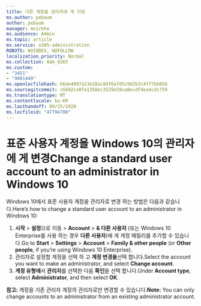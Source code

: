 ```yaml
---
title: 다른 계정을 관리자에 게 지정
ms.author: pebaum
author: pebaum
manager: mnirkhe
ms.audience: Admin
ms.topic: article
ms.service: o365-administration
ROBOTS: NOINDEX, NOFOLLOW
localization_priority: Normal
ms.collection: Adm_O365
ms.custom:
- "3451"
- "9001449"
ms.openlocfilehash: b6de4097a23e18ac84f6afd5c9d2b3c4ff7bb856
ms.sourcegitcommit: c6692ce0fa1358ec3529e59ca0ecdfdea4cdc759
ms.translationtype: MT
ms.contentlocale: ko-KR
ms.lasthandoff: 09/15/2020
ms.locfileid: "47794700"
---
```

# <a name="change-a-standard-user-account-to-an-administrator-in-windows-10"></a><span data-ttu-id="b7276-102">표준 사용자 계정을 Windows 10의 관리자에 게 변경</span><span class="sxs-lookup"><span data-stu-id="b7276-102">Change a standard user account to an administrator in Windows 10</span></span>

<span data-ttu-id="b7276-103">Windows 10에서 표준 사용자 계정을 관리자로 변경 하는 방법은 다음과 같습니다.</span><span class="sxs-lookup"><span data-stu-id="b7276-103">Here’s how to change a standard user account to an administrator in Windows 10:</span></span>

1. <span data-ttu-id="b7276-104">**시작**  >  **설정**으로 이동  >  **Account**  >  **& 다른 사용자** (또는 Windows 10 Enterprise를 사용 하는 경우 **다른 사용자**)에 게 계정 패밀리를 추가할 수 있습니다.</span><span class="sxs-lookup"><span data-stu-id="b7276-104">Go to **Start** > **Settings** > **Account** > **Family & other people** (or **Other people**, if you’re using Windows 10 Enterprise).</span></span>
2. <span data-ttu-id="b7276-105">관리자로 설정할 계정을 선택 하 고 **계정 변경을**선택 합니다.</span><span class="sxs-lookup"><span data-stu-id="b7276-105">Select the account you want to make an administrator, and select **Change account**.</span></span>
3. <span data-ttu-id="b7276-106">**계정 유형에**서 **관리자**를 선택한 다음 **확인**을 선택 합니다.</span><span class="sxs-lookup"><span data-stu-id="b7276-106">Under **Account type**, select **Administrator**, and then select **OK**.</span></span>

<span data-ttu-id="b7276-107">**참고:** 계정을 기존 관리자 계정의 관리자로만 변경할 수 있습니다.</span><span class="sxs-lookup"><span data-stu-id="b7276-107">**Note:** You can only change accounts to an administrator from an existing administrator account.</span></span>